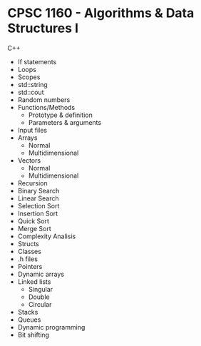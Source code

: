 # CPSC 1160 - Algorithms & Data Structures I

C++

- If statements
- Loops
- Scopes
- std::string
- std::cout
- Random numbers
- Functions/Methods
  - Prototype & definition
  - Parameters & arguments
- Input files
- Arrays
  - Normal
  - Multidimensional
- Vectors
  - Normal
  - Multidimensional
- Recursion
- Binary Search
- Linear Search
- Selection Sort
- Insertion Sort
- Quick Sort
- Merge Sort
- Complexity Analisis
- Structs
- Classes
- .h files
- Pointers
- Dynamic arrays
- Linked lists
  - Singular
  - Double
  - Circular
- Stacks
- Queues
- Dynamic programming
- Bit shifting
